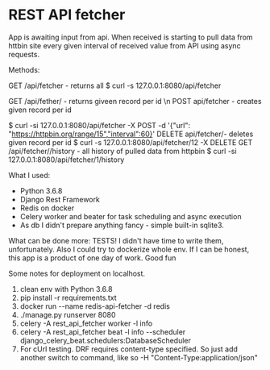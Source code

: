 # REST API fetcher

App is awaiting input from api. When received is starting to pull data from httbin site every given interval of received value from API using async requests.

Methods:

GET /api/fetcher - returns all 
$ curl -s 127.0.0.1:8080/api/fetcher

GET /api/fether/<id> - returns giveen record per id \n
POST api/fetcher - creates given record per id

$ curl -si 127.0.0.1:8080/api/fetcher -X POST -d '{"url":
"https://httpbin.org/range/15","interval":60}'
DELETE api/fetcher/<id>- deletes given record per id
$ curl -s 127.0.0.1:8080/api/fetcher/12 -X DELETE
GET /api/fetcher/<id>/history - all history of pulled data from httpbin
$ curl -si 127.0.0.1:8080/api/fetcher/1/history


What I used:
- Python 3.6.8
- Django Rest Framework
- Redis on docker
- Celery worker and beater for task scheduling and async execution
- As db I didn't prepare anything fancy - simple built-in sqlite3.

What can be done more:
TESTS! I didn't have time to write them, unfortunately.
Also I could try to dockerize whole env. 
If I can be honest, this app is a product of one day of work. Good fun


Some notes for deployment on localhost.
1. clean env with Python 3.6.8
2. pip install -r requirements.txt
3. docker run --name redis-api-fetcher -d redis 
4. ./manage.py runserver 8080
5. celery -A rest_api_fetcher worker -l info
6. celery -A rest_api_fetcher beat -l info --scheduler django_celery_beat.schedulers:DatabaseScheduler
7. For cUrl testing. DRF requires content-type specified. So just add another switch to command, like so
-H "Content-Type:application/json"

